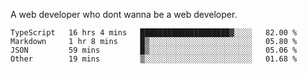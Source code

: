 A web developer who dont wanna be a web developer.

<!--START_SECTION:waka-->

```text
TypeScript   16 hrs 4 mins   ████████████████████▓░░░░   82.00 %
Markdown     1 hr 8 mins     █▒░░░░░░░░░░░░░░░░░░░░░░░   05.80 %
JSON         59 mins         █▒░░░░░░░░░░░░░░░░░░░░░░░   05.06 %
Other        19 mins         ▒░░░░░░░░░░░░░░░░░░░░░░░░   01.68 %
```

<!--END_SECTION:waka-->
